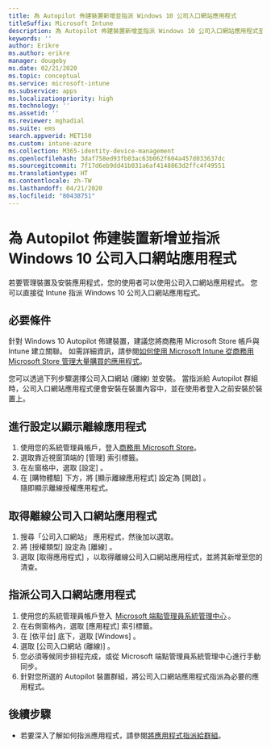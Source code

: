 ```yaml
---
title: 為 Autopilot 佈建裝置新增並指派 Windows 10 公司入口網站應用程式
titleSuffix: Microsoft Intune
description: 為 Autopilot 佈建裝置新增並指派 Windows 10 公司入口網站應用程式至 Intune。
keywords: ''
author: Erikre
ms.author: erikre
manager: dougeby
ms.date: 02/21/2020
ms.topic: conceptual
ms.service: microsoft-intune
ms.subservice: apps
ms.localizationpriority: high
ms.technology: ''
ms.assetid: ''
ms.reviewer: mghadial
ms.suite: ems
search.appverid: MET150
ms.custom: intune-azure
ms.collection: M365-identity-device-management
ms.openlocfilehash: 3daf758ed93fb03ac63b062f604a457d033637dc
ms.sourcegitcommit: 7f17d6eb9dd41b031a6af4148863d2ffc4f49551
ms.translationtype: HT
ms.contentlocale: zh-TW
ms.lasthandoff: 04/21/2020
ms.locfileid: "80438751"
---
```

# <a name="add-and-assign-the-windows-10-company-portal-app-for-autopilot-provisioned-devices"></a>為 Autopilot 佈建裝置新增並指派 Windows 10 公司入口網站應用程式

若要管理裝置及安裝應用程式，您的使用者可以使用公司入口網站應用程式。 您可以直接從 Intune 指派 Windows 10 公司入口網站應用程式。 

## <a name="prerequisites"></a>必要條件

針對 Windows 10 Autopilot 佈建裝置，建議您將商務用 Microsoft Store 帳戶與 Intune 建立關聯。 如需詳細資訊，請參閱[如何使用 Microsoft Intune 從商務用 Microsoft Store 管理大量購買的應用程式](windows-store-for-business.md)。

您可以透過下列步驟選擇公司入口網站 (離線) 並安裝。 當指派給 Autopilot 群組時，公司入口網站應用程式便會安裝在裝置內容中，並在使用者登入之前安裝於裝置上。 

## <a name="configure-settings-to-show-offline-app"></a>進行設定以顯示離線應用程式

1. 使用您的系統管理員帳戶，登入[商務用 Microsoft Store](https://www.microsoft.com/business-store)。
2. 選取靠近視窗頂端的 [管理]  索引標籤。
3. 在左窗格中，選取 [設定]  。
4. 在 [購物體驗]  下方，將 [顯示離線應用程式]  設定為 [開啟]  。  
    隨即顯示離線授權應用程式。

## <a name="get-the-offline-company-portal-app"></a>取得離線公司入口網站應用程式

1. 搜尋「公司入口網站」  應用程式，然後加以選取。
2. 將 [授權類型]  設定為 [離線]  。
3. 選取 [取得應用程式]  ，以取得離線公司入口網站應用程式，並將其新增至您的清查。

## <a name="assign-the-company-portal-app"></a>指派公司入口網站應用程式

1. 使用您的系統管理員帳戶登入  [Microsoft 端點管理員系統管理中心](https://go.microsoft.com/fwlink/?linkid=2109431) 。 
2. 在右側窗格內，選取 [應用程式]  索引標籤。
3. 在 [依平台]  底下，選取 [Windows]  。
4. 選取 [公司入口網站 (離線)]  。
5. 您必須等候同步排程完成，或從 Microsoft 端點管理員系統管理中心進行手動同步。
6. 針對您所選的 Autopilot 裝置群組，將公司入口網站應用程式指派為必要的應用程式。

## <a name="next-steps"></a>後續步驟

- 若要深入了解如何指派應用程式，請參閱[將應用程式指派給群組](apps-deploy.md)。

